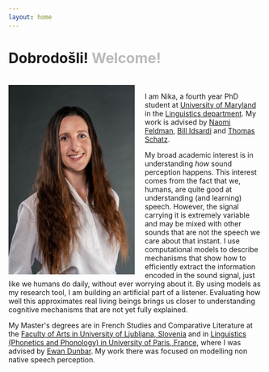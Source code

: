 ```yaml
---
layout: home
---
```



<h1 class="post-title">Dobrodošli! <font color='#bababa'>Welcome!</font>
</h1>
<br>

<img img style="padding: 0px 20px 0px 0px;" align="left" width="250" src="nika.jpg"> 


I am Nika, a fourth year PhD student at [University of Maryland](https://umd.edu/) in the [Linguistics department](https://ling.umd.edu/). My work is advised by [Naomi Feldman](http://users.umiacs.umd.edu/~nhf/), [Bill Idsardi](https://idsardi.wordpress.com/) and [Thomas Schatz](https://thomas.schatz.cogserver.net/). 
<br>

My broad academic interest is in understanding *how* sound perception happens. This interest comes from the fact that we, humans, are quite good at understanding (and learning) speech. However, the signal carrying it is extremely variable and may be mixed with other sounds that are not the speech we care about that instant. I use computational models to describe mechanisms that show how to efficiently extract the information encoded in the sound signal, just like we humans do daily, without ever worrying about it. By using models as my research tool, I am building an artificial part of a listener. Evaluating how well this approximates real living beings brings us closer to understanding cognitive mechanisms that are not yet fully explained.
<br>

My Master's degrees are in French Studies and Comparative Literature at the [Faculty of Arts in University of Ljubljana, Slovenia](http://www.linguist.univ-paris-diderot.fr/) and in [Linguistics (Phonetics and Phonology) in University of Paris, France](http://www.linguist.univ-paris-diderot.fr/), where I was advised by [Ewan Dunbar](http://www.linguist.univ-paris-diderot.fr/~edunbar/). My work there was focused on modelling non native speech perception.
<br>

<!-- Outside of research, I enjoy nature, travel, I teach yoga and know way too much about . -->